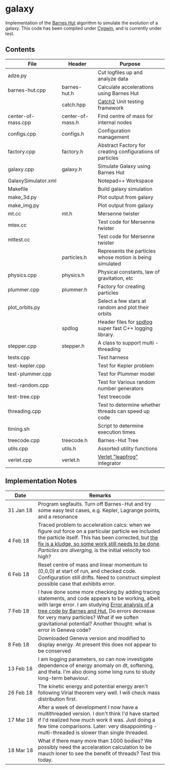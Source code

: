 # galaxy

Implementation of the [Barnes Hut](https://en.wikipedia.org/wiki/Barnes%E2%80%93Hut_simulation) algorithm
to simulate the evolution of a galaxy. This code has been compiled under [Cygwin](https://www.cygwin.com/), and is currently under test.

## Contents

| File | Header | Purpose |
|---------------------|------------------|---------------------------------------------------------------------|
| adze.py | |Cut logfiles up and analyze data |
| barnes-hut.cpp |barnes-hut.h| Calculate accelerations using Barnes Hut|
| |catch.hpp | [Catch2](https://github.com/catchorg/Catch2) Unit testing framework |
| center-of-mass.cpp |center-of-mass.h| Find centre of mass for internal nodes|
| configs.cpp | configs.h| Configuration management |
| factory.cpp | factory.h| Abstract Factory for creating configurations of particles |
| galaxy.cpp |galaxy.h| Simulate Galaxy using Barnes Hut|
| GalaxySimulator.xml||Notepad++ Workspace|
| Makefile || Build galaxy simulation |
| make_3d.py | |Plot output from galaxy |
| make_img.py || Plot output from galaxy |
| mt.cc |mt.h| Mersenne twister|
| mtex.cc || Test code for Mersenne twister |
| mttest.cc || Test code for Mersenne twister  |
|| particles.h | Represents the particles whose motion is being simulated|
| physics.cpp| physics.h |Physical constants, law of gravitation, etc|
| plummer.cpp | plummer.h |Factory for creating particles |
| plot_orbits.py || Select a few stars at random and plot their orbits |
| |spdlog| Header files for [spdlog](https://github.com/gabime/spdlog) super fast C++ logging library.|
| stepper.cpp| stepper.h | A class to support multi -threading |
| tests.cpp || Test harness |
| test-kepler.cpp| | Test for Kepler problem |
| test-plummer.cpp| | Test for Plummer model |
| test-random.cpp| | Test for Various random number generators |
| test-tree.cpp| | Test treecode |
| threading.cpp || Test to determine whether threads can speed up code |
| timing.sh || Script to determine execution times |
| treecode.cpp | treecode.h | Barnes-Hut Tree|
| utils.cpp | utils.h | Assorted utility functions|
| verlet.cpp | verlet.h | [Verlet "leapfrog"](http://physics.ucsc.edu/~peter/242/leapfrog.pdf) integrator|

## <a name="notes"> Implementation Notes

|  Date | Remarks |
|------------|--------------------------------------------------------------------|
|31&nbsp;Jan&nbsp;18| Program segfaults. Turn off Barnes-Hut and try some easy test cases, e.g. Kepler, Lagrange points, and a resonance |
| 4 Feb 18| Traced problem to acceleration calcs: when we figure out force on a particular particle we included the particle itself. This has been corrected, but [the fix is a kludge, so some work still needs to be done](https://github.com/weka511/galaxy/issues/2).<br>_Particles are diverging,_ is the initial velocity too high?|
| 6 Feb 18 | Reset centre of mass and linear momentum to (0,0,0) at start of run, and checked code. Configuration still drifts. Need to construct simplest possible case that exhibits error. | 
| 7 Feb 18 | I have done some more checking by adding tracing statements, and code appears to be working, albeit with large error. I am studying [ Error analysis of a tree code by Barnes and Hut.](http://adsabs.harvard.edu/full/1989ApJS...70..389B) Do errors decrease for very many particles? What if we soften gravitational potential? Another thought: what is error in Geneva code?|
| 8 Feb 18 | Downloaded Geneva version and modified to display energy. At present this does not appear to be conserved |
|13&nbsp;Feb&nbsp;18| I am logging parameters, so can now investigate dependence of energy anomaly on dt, softening, and theta. I'm also doing some long runs to study long-term behaviour.|
|26 Feb 18| The kinetic energy and potential energy aren't following Virial theorem very well. I will check mass distribution first.|
|17&nbsp;Mar&nbsp;18| After a week of development I now have a multithreaded version. I don't think I'd have started if I'd realized how much work it was. Just doing a few time comparisons. Later: very disappointing - multi-threaded is slower than single threaded.| 
|18 Mar 18|What if there many more than 1000 bodies? We possibly need the accelaration calculation to be mauch loner to see the benefit of threads? Test this today.|
